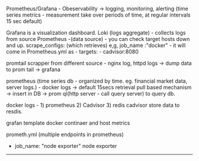 Prometheus/Grafana -  Obeservability -> logging, monitoring, alerting (time series metrics - measurement take over periods of time, at regular intervals 15 sec default)


Grafana is a visualization dashboard. 
Loki (logs aggregate) - collects logs from source 
Prometheus -(data source) - you can check target hosts down and up. scrape_configs: (which retrieves)
  e,g,      job_name :"docker" -   it will come in Prometheus.yml as - targets:
                                                                      - cadvisor:8080

promtail scrapper from different source - nginx log, httpd logs -> dump data to prom tail -> grafana


 prometheus (time series db - organized by time. eg. financial market data, server logs.) -  docker logs ->  default 15secs retrieval pull based mechanism  -> insert in DB -> prom ql(http server - call query server) to query db. 


 docker logs -  1) prometheus  2) Cadvisor 3) redis
cadvisor store data to resdis.



grafan template docker continaer and host metrics

prometh.yml (multiple endpoints in prometheus)

- job_name: "node exporter"
node exporter 

---


